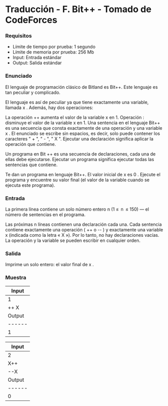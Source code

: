 # Traducción - F. Bit++ - Tomado de CodeForces

### Requisitos
- Límite de tiempo por prueba: 1 segundo
- Límite de memoria por prueba: 256 Mb
- Input: Entrada estándar
- Output: Salida estándar

### Enunciado
El lenguaje de programación clásico de Bitland es Bit++. Este lenguaje es tan peculiar y complicado.

El lenguaje es así de peculiar ya que tiene exactamente una variable, llamada x . Además, hay dos operaciones:

La operación ++ aumenta el valor de la variable x en 1.
Operación : disminuye el valor de la variable x en 1.
Una sentencia en el lenguaje Bit++ es una secuencia que consta exactamente de una operación y una variable x . El enunciado se escribe sin espacios, es decir, solo puede contener los caracteres " + ", " - ", " X ". Ejecutar una declaración significa aplicar la operación que contiene.

Un programa en Bit ++ es una secuencia de declaraciones, cada una de ellas debe ejecutarse. Ejecutar un programa significa ejecutar todas las sentencias que contiene.

Te dan un programa en lenguaje Bit++. El valor inicial de x es 0 . Ejecute el programa y encuentre su valor final (el valor de la variable cuando se ejecuta este programa).

### Entrada
La primera línea contiene un solo número entero n (1 ≤  n  ≤ 150) — el número de sentencias en el programa.

Las próximas n líneas contienen una declaración cada una. Cada sentencia contiene exactamente una operación ( ++ o -- ) y exactamente una variable x (indicada como la letra « X »). Por lo tanto, no hay declaraciones vacías. La operación y la variable se pueden escribir en cualquier orden.

### Salida
Imprime un solo entero: el valor final de x .

### Muestra
| Input |
| ----- |
| 1 |
| ++ X |
| Output |
| ------ |
| 1 |

| Input |
| ----- |
| 2 |
| X++ |
| --X |
| Output |
| ------ |
| 0 |